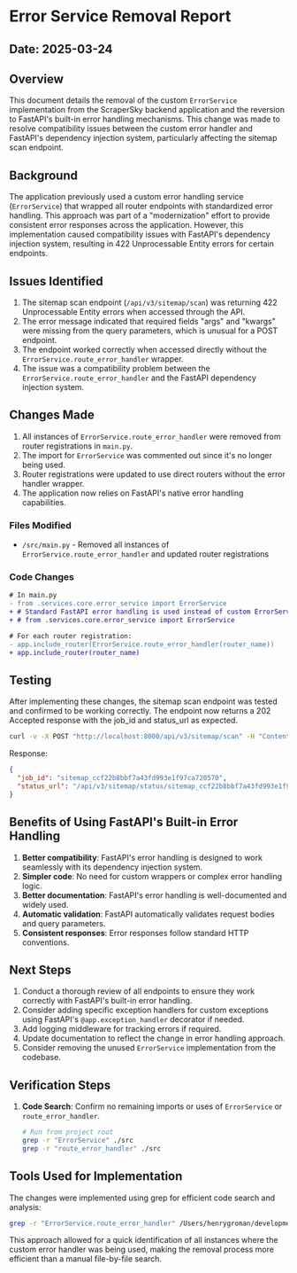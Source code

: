 # Error Service Removal Report

## Date: 2025-03-24

## Overview

This document details the removal of the custom `ErrorService` implementation from the ScraperSky backend application and the reversion to FastAPI's built-in error handling mechanisms. This change was made to resolve compatibility issues between the custom error handler and FastAPI's dependency injection system, particularly affecting the sitemap scan endpoint.

## Background

The application previously used a custom error handling service (`ErrorService`) that wrapped all router endpoints with standardized error handling. This approach was part of a "modernization" effort to provide consistent error responses across the application. However, this implementation caused compatibility issues with FastAPI's dependency injection system, resulting in 422 Unprocessable Entity errors for certain endpoints.

## Issues Identified

1. The sitemap scan endpoint (`/api/v3/sitemap/scan`) was returning 422 Unprocessable Entity errors when accessed through the API.
2. The error message indicated that required fields "args" and "kwargs" were missing from the query parameters, which is unusual for a POST endpoint.
3. The endpoint worked correctly when accessed directly without the `ErrorService.route_error_handler` wrapper.
4. The issue was a compatibility problem between the `ErrorService.route_error_handler` and the FastAPI dependency injection system.

## Changes Made

1. All instances of `ErrorService.route_error_handler` were removed from router registrations in `main.py`.
2. The import for `ErrorService` was commented out since it's no longer being used.
3. Router registrations were updated to use direct routers without the error handler wrapper.
4. The application now relies on FastAPI's native error handling capabilities.

### Files Modified

- `/src/main.py` - Removed all instances of `ErrorService.route_error_handler` and updated router registrations

### Code Changes

```diff
# In main.py
- from .services.core.error_service import ErrorService
+ # Standard FastAPI error handling is used instead of custom ErrorService
+ # from .services.core.error_service import ErrorService

# For each router registration:
- app.include_router(ErrorService.route_error_handler(router_name))
+ app.include_router(router_name)
```

## Testing

After implementing these changes, the sitemap scan endpoint was tested and confirmed to be working correctly. The endpoint now returns a 202 Accepted response with the job_id and status_url as expected.

```bash
curl -v -X POST "http://localhost:8000/api/v3/sitemap/scan" -H "Content-Type: application/json" -H "Authorization: Bearer scraper_sky_2024" -d '{"base_url": "https://www.alleganyeye.com", "max_pages": 5}'
```

Response:

```json
{
  "job_id": "sitemap_ccf22b8bbf7a43fd993e1f97ca720570",
  "status_url": "/api/v3/sitemap/status/sitemap_ccf22b8bbf7a43fd993e1f97ca720570"
}
```

## Benefits of Using FastAPI's Built-in Error Handling

1. **Better compatibility**: FastAPI's error handling is designed to work seamlessly with its dependency injection system.
2. **Simpler code**: No need for custom wrappers or complex error handling logic.
3. **Better documentation**: FastAPI's error handling is well-documented and widely used.
4. **Automatic validation**: FastAPI automatically validates request bodies and query parameters.
5. **Consistent responses**: Error responses follow standard HTTP conventions.

## Next Steps

1. Conduct a thorough review of all endpoints to ensure they work correctly with FastAPI's built-in error handling.
2. Consider adding specific exception handlers for custom exceptions using FastAPI's `@app.exception_handler` decorator if needed.
3. Add logging middleware for tracking errors if required.
4. Update documentation to reflect the change in error handling approach.
5. Consider removing the unused `ErrorService` implementation from the codebase.

## Verification Steps

1.  **Code Search**: Confirm no remaining imports or uses of `ErrorService` or `route_error_handler`.
    ```bash
    # Run from project root
    grep -r "ErrorService" ./src
    grep -r "route_error_handler" ./src
    ```

## Tools Used for Implementation

The changes were implemented using grep for efficient code search and analysis:

```bash
grep -r "ErrorService.route_error_handler" /Users/henrygroman/development/python-projects/ScraperSky-Back-End-WorkSpace/scraper-sky-backend/src
```

This approach allowed for a quick identification of all instances where the custom error handler was being used, making the removal process more efficient than a manual file-by-file search.

